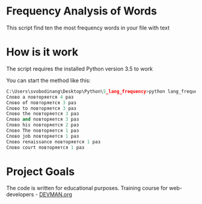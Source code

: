 # Frequency Analysis of Words

This script find ten the most frequency words in your file with text

# How is it work

The script requires the installed Python version 3.5 to work

You can start the method like this:
```Python
C:\Users\svobodinang\Desktop\Python\5_lang_frequency>python lang_frequency.py text.txt
Слово a повторяется 4 раз
Слово of повторяется 3 раз
Слово to повторяется 3 раз
Слово the повторяется 3 раз
Слово and повторяется 3 раз
Слово his повторяется 2 раз
Слово The повторяется 1 раз
Слово job повторяется 1 раз
Слово renaissance повторяется 1 раз
Слово court повторяется 1 раз
```

# Project Goals

The code is written for educational purposes. Training course for web-developers - [DEVMAN.org](https://devman.org)
